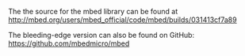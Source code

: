 The the source for the mbed library can be found at http://mbed.org/users/mbed_official/code/mbed/builds/031413cf7a89

The bleeding-edge version can also be found on GitHub: https://github.com/mbedmicro/mbed